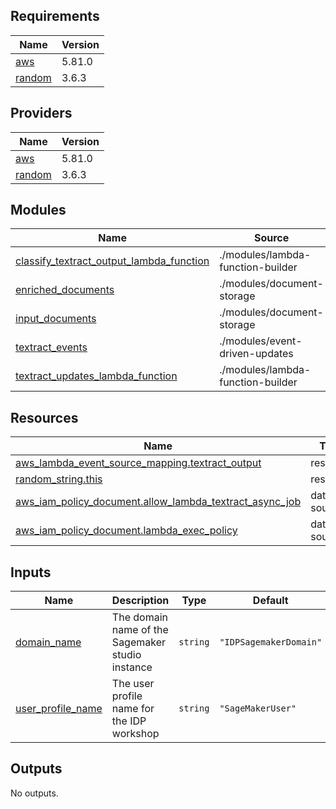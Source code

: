 ## Requirements

| Name | Version |
|------|---------|
| <a name="requirement_aws"></a> [aws](#requirement\_aws) | 5.81.0 |
| <a name="requirement_random"></a> [random](#requirement\_random) | 3.6.3 |

## Providers

| Name | Version |
|------|---------|
| <a name="provider_aws"></a> [aws](#provider\_aws) | 5.81.0 |
| <a name="provider_random"></a> [random](#provider\_random) | 3.6.3 |

## Modules

| Name | Source | Version |
|------|--------|---------|
| <a name="module_classify_textract_output_lambda_function"></a> [classify\_textract\_output\_lambda\_function](#module\_classify\_textract\_output\_lambda\_function) | ./modules/lambda-function-builder | n/a |
| <a name="module_enriched_documents"></a> [enriched\_documents](#module\_enriched\_documents) | ./modules/document-storage | n/a |
| <a name="module_input_documents"></a> [input\_documents](#module\_input\_documents) | ./modules/document-storage | n/a |
| <a name="module_textract_events"></a> [textract\_events](#module\_textract\_events) | ./modules/event-driven-updates | n/a |
| <a name="module_textract_updates_lambda_function"></a> [textract\_updates\_lambda\_function](#module\_textract\_updates\_lambda\_function) | ./modules/lambda-function-builder | n/a |

## Resources

| Name | Type |
|------|------|
| [aws_lambda_event_source_mapping.textract_output](https://registry.terraform.io/providers/hashicorp/aws/5.81.0/docs/resources/lambda_event_source_mapping) | resource |
| [random_string.this](https://registry.terraform.io/providers/hashicorp/random/3.6.3/docs/resources/string) | resource |
| [aws_iam_policy_document.allow_lambda_textract_async_job](https://registry.terraform.io/providers/hashicorp/aws/5.81.0/docs/data-sources/iam_policy_document) | data source |
| [aws_iam_policy_document.lambda_exec_policy](https://registry.terraform.io/providers/hashicorp/aws/5.81.0/docs/data-sources/iam_policy_document) | data source |

## Inputs

| Name | Description | Type | Default | Required |
|------|-------------|------|---------|:--------:|
| <a name="input_domain_name"></a> [domain\_name](#input\_domain\_name) | The domain name of the Sagemaker studio instance | `string` | `"IDPSagemakerDomain"` | no |
| <a name="input_user_profile_name"></a> [user\_profile\_name](#input\_user\_profile\_name) | The user profile name for the IDP workshop | `string` | `"SageMakerUser"` | no |

## Outputs

No outputs.
